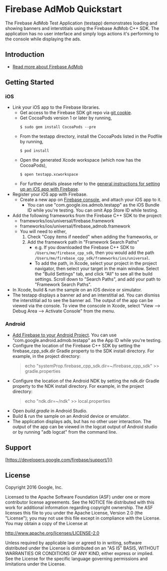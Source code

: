Firebase AdMob Quickstart
==============================

The Firebase AdMob Test Application (testapp) demonstrates loading and showing
banners and interstitials using the Firebase AdMob C++ SDK. The application
has no user interface and simply logs actions it's performing to the console
while displaying the ads.

Introduction
------------

- [Read more about Firebase AdMob](https://developers.google.com/firebase/)

Getting Started
---------------

### iOS
 - Link your iOS app to the Firebase libraries.
    - Get access to the Firebase SDK git repo via
      [git cookie](https://cpdc-eap.googlesource.com/new-password).
    - Get CocoaPods version 1 or later by running,
        ```
        $ sudo gem install CocoaPods --pre
        ```
    - From the testapp directory, install the CocoaPods listed in the Podfile
      by running,
        ```
        $ pod install
        ```
    - Open the generated Xcode workspace (which now has the CocoaPods),
        ```
        $ open testapp.xcworkspace
        ```
    - For further details please refer to the
      [general instructions for setting up an iOS app with Firebase](https://developers.google.com/firebase/docs/ios/setup).
  - Register your iOS app with Firebase.
    - Create a new app on [Firebase console](https://g.co/firebase), and attach
      your iOS app to it.
      - You can use "com.google.ios.admob.testapp" as the iOS Bundle ID
        while you're testing. You can omit App Store ID while testing.
  - Add the following frameworks from the Firebase C++ SDK to the project:
    - frameworks/ios/universal/firebase.framework
    - frameworks/ios/universal/firebase_admob.framework
    - You will need to either,
       1. Check "Copy items if needed" when adding the frameworks, or
       2. Add the framework path in "Framework Search Paths"
          - e.g. If you downloaded the Firebase C++ SDK to
            `/Users/me/firebase_cpp_sdk`,
            then you would add the path
            `/Users/me/firebase_cpp_sdk/frameworks/ios/universal`.
          - To add the path, in Xcode, select your project in the project
            navigator, then select your target in the main window.
            Select the "Build Settings" tab, and click "All" to see all
            the build settings. Scroll down to "Search Paths", and add
            your path to "Framework Search Paths".
  - In Xcode, build & run the sample on an iOS device or simulator.
  - The testapp displays a banner ad and an interstitial ad. You can
    dismiss the interstitial ad to see the banner ad. The output of the app can
    be viewed via the console. To view the conscole in Xcode, select
    "View --> Debug Area --> Activate Console" from the menu.

### Android
  - [Add Firebase to your Android Project](https://developers.google.com/firebase/docs/android/setup).
    You can use "com.google.android.admob.testapp" as the App ID while
    you're testing.
  - Configure the location of the Firebase C++ SDK by setting the
    firebase\_cpp\_sdk.dir Gradle property to the SDK install directory.
    For example, in the project directory:
    > echo "systemProp.firebase\_cpp\_sdk.dir=~/firebase\_cpp\_sdk" >> gradle.properties
  - Configure the location of the Android NDK by setting the ndk.dir Gradle
    property to the NDK install directory.
    For example, in the project directory:
    > echo "ndk.dir=~/ndk" >> local.properties
  - Open *build.gradle* in Android Studio.
  - Build & run the sample on an Android device or emulator.
  - The application displays ads, but has no other user interaction. The output
    of the app can be viewed in the logcat output of Android studio or by
    running "adb logcat" from the command line.

Support
-------

[https://developers.google.com/firebase/support/]()

License
-------

Copyright 2016 Google, Inc.

Licensed to the Apache Software Foundation (ASF) under one or more contributor
license agreements.  See the NOTICE file distributed with this work for
additional information regarding copyright ownership.  The ASF licenses this
file to you under the Apache License, Version 2.0 (the "License"); you may not
use this file except in compliance with the License.  You may obtain a copy of
the License at

  http://www.apache.org/licenses/LICENSE-2.0

Unless required by applicable law or agreed to in writing, software
distributed under the License is distributed on an "AS IS" BASIS, WITHOUT
WARRANTIES OR CONDITIONS OF ANY KIND, either express or implied.  See the
License for the specific language governing permissions and limitations under
the License.

